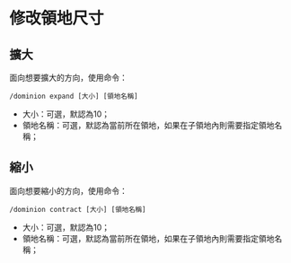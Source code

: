 # 修改領地尺寸

## 擴大

面向想要擴大的方向，使用命令：

```
/dominion expand [大小] [領地名稱]
```

- 大小：可選，默認為10；
- 領地名稱：可選，默認為當前所在領地，如果在子領地內則需要指定領地名稱；

## 縮小

面向想要縮小的方向，使用命令：

```
/dominion contract [大小] [領地名稱]
```

- 大小：可選，默認為10；
- 領地名稱：可選，默認為當前所在領地，如果在子領地內則需要指定領地名稱；
